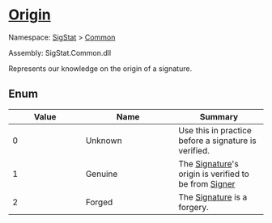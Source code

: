 # [Origin](./Origin.md)
Namespace: [SigStat](../../) > [Common](./README.md)

Assembly: SigStat.Common.dll


Represents our knowledge on the origin of a signature.

##	Enum

| Value<div><a href="#"><img width=400></a></div> | Name<div><a href="#"><img width=475></a></div> | Summary<div><a href="#"><img width=400></a></div> | 
| --- | --- | --- | 
| 0 | Unknown | Use this in practice before a signature is verified. | 
| 1 | Genuine | The [Signature](https://github.com/hargitomi97/sigstat/blob/master/docs/md/SigStat/Common/Signature.md)'s origin is verified to be from [Signer](https://github.com/hargitomi97/sigstat/blob/master/docs/md/SigStat/Common/Signature.md) | 
| 2 | Forged | The [Signature](https://github.com/hargitomi97/sigstat/blob/master/docs/md/SigStat/Common/Signature.md) is a forgery. | 


